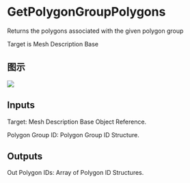# GetPolygonGroupPolygons

Returns the polygons associated with the given polygon group

Target is Mesh Description Base

## 图示

![]($-20221218-20040091.png)

## Inputs

Target: Mesh Description Base Object Reference.

Polygon Group ID: Polygon Group ID Structure.  

## Outputs

Out Polygon IDs: Array of Polygon ID Structures.

